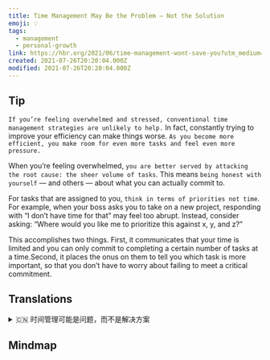 ```yaml
---
title: Time Management May Be the Problem — Not the Solution
emoji: 💡
tags:
  - management
  - personal-growth
link: https://hbr.org/2021/06/time-management-wont-save-you?utm_medium=email&utm_source=newsletter_daily&utm_campaign=mtod_notactsubs
created: 2021-07-26T20:20:04.000Z
modified: 2021-07-26T20:20:04.000Z
---
```


## Tip

`If you’re feeling overwhelmed and stressed, conventional time management strategies are unlikely to help.` In fact, constantly trying to improve your efficiency can make things worse. `As you become more efficient, you make room for even more tasks and feel even more pressure.`

When you’re feeling overwhelmed, `you are better served by attacking the root cause: the sheer volume of tasks`. This means `being honest with yourself` — and others — about what you can actually commit to.

For tasks that are assigned to you, `think in terms of priorities not time`. For example, when your boss asks you to take on a new project, responding with “I don’t have time for that” may feel too abrupt. Instead, consider asking: “Where would you like me to prioritize this against x, y, and z?”

This accomplishes two things. First, it communicates that your time is limited and you can only commit to completing a certain number of tasks at a time.Second, it places the onus on them to tell you which task is more important, so that you don’t have to worry about failing to meet a critical commitment.

## Translations

<details>
   <summary>🇨🇳 时间管理可能是问题，而不是解决方案 </summary>

如果你感到不知所措，压力很大，那么传统的时间管理策略是不会有帮助的。事实上，不断提高你的效率会让事情变得更糟。当你变得更有效率时，你会为更多的任务腾出空间，并感到更大的压力。

当你感到不知所措的时候，你最好从根本原因着手：大量的工作。这意味着对自己和他人都要诚实，知道你真正能承诺什么。

对于分配给你的任务，要考虑优先级而不是时间。例如，当你的老板让你接受一个新项目时，回答“我没有时间做那个”可能会让你觉得太唐突。相反，你可以这样问:“相对于 x、y 和 z，你希望我把这个优先放在哪里?”

这完成了两件事。首先，它表明你的时间是有限的，你只能承诺一次完成一定数量的任务。其次，它让他们有责任告诉你哪项任务更重要，这样你就不用担心不能履行重要的承诺。

</details>

## Mindmap

![]()

